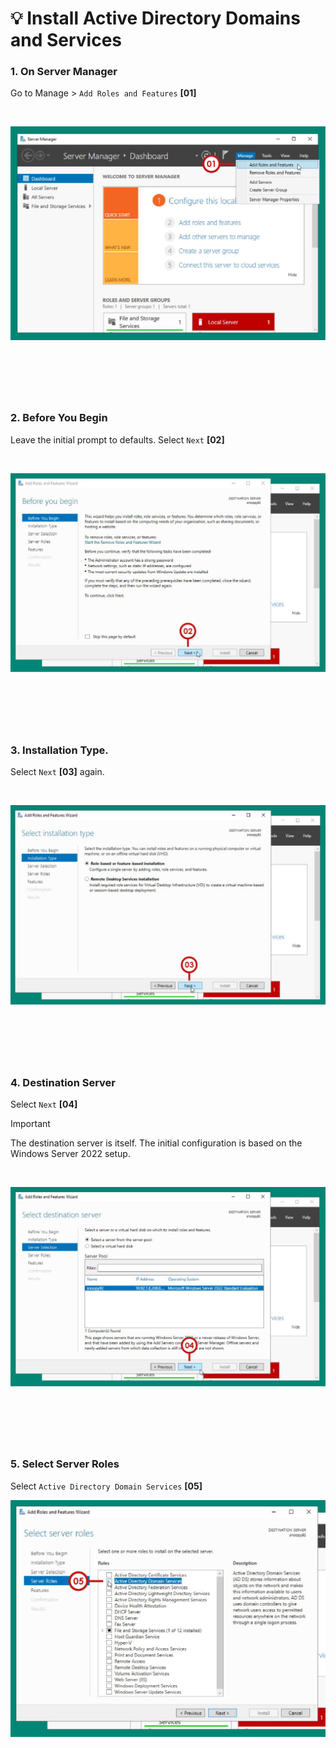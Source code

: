 
<!-- Your monitor number = #$34T# -->

# 💡 Install Active Directory Domains and Services

### 1. On Server Manager
Go to Manage > `Add Roles and Features` __[01]__

<br>

![01-AD](<img/00 AD-01.png>)

&nbsp;
---
&nbsp;

### 2. Before You Begin
Leave the initial prompt to defaults. Select `Next` __[02]__

<br>

![02-AD](<img/00 AD-02.png>)

&nbsp;
---
&nbsp;

### 3. Installation Type.
Select `Next` __[03]__ again.

<br>

![03-AD](<img/00 AD-03.png>)

&nbsp;
---
&nbsp;

### 4. Destination Server
Select `Next` __[04]__
> [!IMPORTANT]
> The destination server is itself. The initial configuration is based on the Windows Server 2022 setup.

<br>

![04-AD](<img/00 AD-04.png>)

&nbsp;
---
&nbsp;

### 5. Select Server Roles
Select `Active Directory Domain Services` __[05]__
<br>

![05-AD](<img/00 AD-05.png>)

&nbsp;
---
&nbsp;
